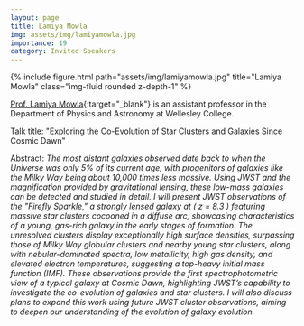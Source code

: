 ```yaml
---
layout: page
title: Lamiya Mowla
img: assets/img/lamiyamowla.jpg
importance: 19
category: Invited Speakers
---
```


<div class="row">
    <div class="col-sm mt-3 mt-md-0">
        {% include figure.html path="assets/img/lamiyamowla.jpg" title="Lamiya Mowla" class="img-fluid rounded z-depth-1" %}
    </div>
</div>

[Prof. Lamiya Mowla](https://www.lamiyamowla.com){:target="_blank"} is an assistant professor in the Department of Physics and Astronomy at Wellesley College.

Talk title: "Exploring the Co-Evolution of Star Clusters and Galaxies Since Cosmic Dawn"

Abstract: _The most distant galaxies observed date back to when the Universe was only 5% of its current age, with progenitors of galaxies like the Milky Way being about 10,000 times less massive. Using JWST and the magnification provided by gravitational lensing, these low-mass galaxies can be detected and studied in detail. I will present JWST observations of the "Firefly Sparkle," a strongly lensed galaxy at ( z = 8.3 ) featuring massive star clusters cocooned in a diffuse arc, showcasing characteristics of a young, gas-rich galaxy in the early stages of formation. The unresolved clusters display exceptionally high surface densities, surpassing those of Milky Way globular clusters and nearby young star clusters, along with nebular-dominated spectra, low metallicity, high gas density, and elevated electron temperatures, suggesting a top-heavy initial mass function (IMF). These observations provide the first spectrophotometric view of a typical galaxy at Cosmic Dawn, highlighting JWST’s capability to investigate the co-evolution of galaxies and star clusters. I will also discuss plans to expand this work using future JWST cluster observations, aiming to deepen our understanding of the evolution of galaxy evolution._